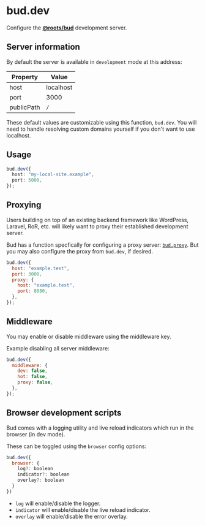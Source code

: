 # bud.dev

Configure the [**@roots/bud**](https://github.com/roots/bud/tree/stable/packages/@roots/bud) development server.

## Server information

By default the server is available in `development` mode at this address:

| Property   | Value     |
| ---------- | --------- |
| host       | localhost |
| port       | 3000      |
| publicPath | `/`       |

These default values are customizable using this function, `bud.dev`. You will need to handle resolving custom domains yourself if you don't want to use localhost.

## Usage

```ts
bud.dev({
  host: "my-local-site.example",
  port: 5000,
});
```

## Proxying

Users building on top of an existing backend framework like WordPress, Laravel, RoR, etc. will likely want to proxy their established development server.

Bud has a function specfically for configuring a proxy server: [`bud.proxy`](https://github.com/roots/bud/tree/stable/docs/config/proxy.md). But you may also configure the proxy from `bud.dev`, if desired.

```js
bud.dev({
  host: "example.test",
  port: 3000,
  proxy: {
    host: "example.test",
    port: 8080,
  },
});
```

## Middleware

You may enable or disable middleware using the middleware key.

Example disabling all server middleware:

```js
bud.dev({
  middleware: {
    dev: false,
    hot: false,
    proxy: false,
  },
});
```

## Browser development scripts

Bud comes with a logging utility and live reload indicators which run in the browser (in dev mode).

These can be toggled using the `browser` config options:

```js
bud.dev({
  browser: {
    log?: boolean
    indicator?: boolean
    overlay?: boolean
  }
})
```

- `log` will enable/disable the logger.
- `indicator` will enable/disable the live reload indicator.
- `overlay` will enable/disable the error overlay.
